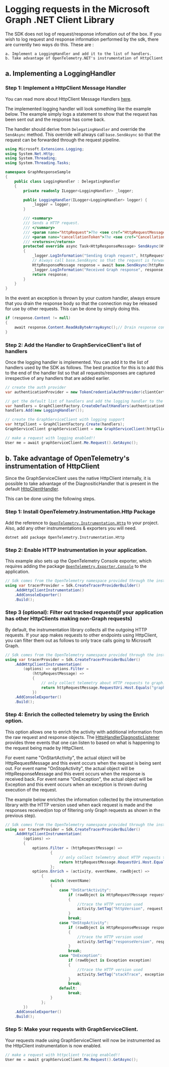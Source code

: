 # Logging requests in the Microsoft Graph .NET Client Library

The SDK does not log of request/response infomation out of the box. If you wish to log request and response information performed by the sdk, there are currently two ways do this. These are :

    a. Implement a LoggingHandler and add it to the list of handlers.
    b. Take advantage of OpenTelemetry.NET's instrumentation of HttpClient

## a. Implementing a LoggingHandler

### Step 1: Implement a HttpClient Message Handler

You can read more about HttpClient Message Handlers [here](https://docs.microsoft.com/en-us/aspnet/web-api/overview/advanced/httpclient-message-handlers).

The implemented logging handler will look something like the example below. The example simply logs a statement to show that the request has been sent out and the response has come back.

The handler should derive from `DelegatingHandler` and override the `SendAsync` method. This override will always call `base.SendAsync` so that the request can be forwarded through the request pipeline.

```cs
using Microsoft.Extensions.Logging;
using System.Net.Http;
using System.Threading;
using System.Threading.Tasks;

namespace GraphResponseSample
{
    public class LoggingHandler : DelegatingHandler
    {
        private readonly ILogger<LoggingHandler> _logger;

        public LoggingHandler(ILogger<LoggingHandler> logger) {
            _logger = logger;
        }

        /// <summary>
        /// Sends a HTTP request.
        /// </summary>
        /// <param name="httpRequest">The <see cref="HttpRequestMessage"/> to be sent.</param>
        /// <param name="cancellationToken">The <see cref="CancellationToken"/> for the request.</param>
        /// <returns></returns>
        protected override async Task<HttpResponseMessage> SendAsync(HttpRequestMessage httpRequest, CancellationToken cancellationToken)
        {
            _logger.LogInformation("Sending Graph request", httpRequest);// log the request before it goes out.
            // Always call base.SendAsync so that the request is forwarded through the pipeline.
            HttpResponseMessage response = await base.SendAsync(httpRequest, cancellationToken);
            _logger.LogInformation("Received Graph response", response);// log the response as it comes back.
            return response;
        }
    }
}
```

In the event an exception is thrown by your custom handler, always ensure that you drain the response body so that the connection may be released for use by other requests. 
This can be done by simply doing this.

```cs
if (response.Content != null)
{
    await response.Content.ReadAsByteArrayAsync();// Drain response content to free connections.
}
```

### Step 2: Add the Handler to GraphServiceClient's list of handlers

Once the logging handler is implemented. You can add it to the list of handlers used by the SDK as follows. 
The best practice for this is to add this to the end of the handler list so that all requests/responses are captured irrespective of any handlers that are added earlier.

```cs
// create the auth provider
var authenticationProvider = new TokenCredentialAuthProvider(clientCertificateCredential,scopes);

// get the default list of handlers and add the logging handler to the list
var handlers = GraphClientFactory.CreateDefaultHandlers(authenticationProvider);
handlers.Add(new LoggingHandler());

// create the GraphServiceClient with logging support
var httpClient = GraphClientFactory.Create(handlers);
GraphServiceClient graphServiceClient = new GraphServiceClient(httpClient);

// make a request with logging enabled!!
User me = await graphServiceClient.Me.Request().GetAsync();
```

## b. Take advantage of OpenTelemetry's instrumentation of HttpClient

Since the GraphServiceClient uses the native HttpClient internally, it is possible to take advantage of the DiagnositicHandler that is present in the default [HttpClientHandler](https://github.com/dotnet/runtime/blob/766fec7d6a9c4fad3d1f44bfe9ec2733c6689ac8/src/libraries/System.Net.Http/src/System/Net/Http/HttpClientHandler.cs#L33).

This can be done using the following steps.

### Step 1: Install OpenTelemetry.Instrumentation.Http Package

Add the reference to [`OpenTelemetry.Instrumentation.Http`](https://www.nuget.org/packages/OpenTelemetry.Instrumentation.Http) to your project. Also, add any other instrumentations & exporters you will need.

```shell
dotnet add package OpenTelemetry.Instrumentation.Http
```

### Step 2: Enable HTTP Instrumentation in your application.

This example also sets up the OpenTelemetry Console exporter, which requires adding the package
[`OpenTelemetry.Exporter.Console`](https://github.com/open-telemetry/opentelemetry-dotnet/blob/main/src/OpenTelemetry.Exporter.Console/README.md)
to the application.

```cs
// Sdk comes from the OpenTelemetry namespace provided through the installation of the OpenTelemetry.Instrumentation.Http package
using var tracerProvider = Sdk.CreateTracerProviderBuilder()
    .AddHttpClientInstrumentation()
    .AddConsoleExporter()
    .Build();
```

### Step 3 (optional): Filter out tracked requests(if your application has other HttpClients making non-Graph requests)

By default, the instrumentation library collects all the outgoing HTTP requests. If your app makes requests to other endpoints using HttpClient, you can filter them out as follows to only trace calls going to Microsoft Graph.

```cs
// Sdk comes from the OpenTelemetry namespace provided through the installation of the OpenTelemetry.Instrumentation.Http package
using var tracerProvider = Sdk.CreateTracerProviderBuilder()
    .AddHttpClientInstrumentation(
        (options) => options.Filter =
            (httpRequestMessage) =>
            {
                // only collect telemetry about HTTP requests to graph.microsoft.com
                return httpRequestMessage.RequestUri.Host.Equals("graph.microsoft.com");
            })
    .AddConsoleExporter()
    .Build();
```

### Step 4: Enrich the collected telemetry by using the Enrich option.

This option allows one to enrich the activity with additional information from the raw request and response objects. 
The [HttpHandlerDiagnosticListener](https://github.com/open-telemetry/opentelemetry-dotnet/blob/main/src/OpenTelemetry.Instrumentation.Http/Implementation/HttpHandlerDiagnosticListener.cs) provides three events that one can listen to based on what is happening to the request being made by HttpClient.

For event name "OnStartActivity", the actual object will be HttpRequestMessage and this event occurs when the request is being sent out.
For event name "OnStopActivity", the actual object will be HttpResponseMessage and this event occurs when the response is received back.
For event name "OnException", the actual object will be Exception and this event occurs when an exception is thrown during execution of the request.

The example below enriches the information collected by the intrumentation library with the HTTP version used when eack request is made and the responses received(on top of filtering only Graph requests as shown in the previous step).

```cs
// Sdk comes from the OpenTelemetry namespace provided through the installation of the OpenTelemetry.Instrumentation.Http package
using var tracerProvider = Sdk.CreateTracerProviderBuilder()
    .AddHttpClientInstrumentation(
        (options) =>
        {
            options.Filter = (httpRequestMessage) =>
                    {
                        // only collect telemetry about HTTP requests to graph.microsoft.com
                        return httpRequestMessage.RequestUri.Host.Equals("graph.microsoft.com");
                    };
            options.Enrich = (activity, eventName, rawObject) =>
                {
                    switch (eventName)
                    {
                        case "OnStartActivity":
                            if (rawObject is HttpRequestMessage request)
                            {
                                //trace the HTTP version used
                                activity.SetTag("httpVersion", request.Version);
                            }
                            break;
                        case "OnStopActivity":
                            if (rawObject is HttpResponseMessage response)
                            {
                                //trace the HTTP version used
                                activity.SetTag("responseVersion", response.Version);
                            }
                            break;
                        case "OnException":
                            if (rawObject is Exception exception)
                            {
                                //trace the HTTP version used
                                activity.SetTag("stackTrace", exception.StackTrace);
                            }
                            break;
                        default:
                            break;
                    }
                };
        })
    .AddConsoleExporter()
    .Build();
```

### Step 5: Make your requests with GraphServiceClient.

Your requests made using GraphServiceClient will now be instrumented as the HttpClient instrumentation is now enabled.

```cs
// make a request with httpclient tracing enabled!!
User me = await graphServiceClient.Me.Request().GetAsync();
```
